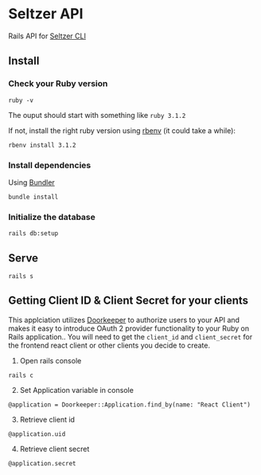# Seltzer API

Rails API for [Seltzer CLI](https://github.com/fizzypop-studio/seltzer)

## Install

### Check your Ruby version

```shell
ruby -v
```

The ouput should start with something like `ruby 3.1.2`

If not, install the right ruby version using [rbenv](https://github.com/rbenv/rbenv) (it could take a while):

```shell
rbenv install 3.1.2
```

### Install dependencies

Using [Bundler](https://github.com/bundler/bundler)

```shell
bundle install
```

### Initialize the database

```shell
rails db:setup
```

## Serve

```shell
rails s
```

## Getting Client ID & Client Secret for your clients

This applciation utilizes [Doorkeeper](https://github.com/doorkeeper-gem/doorkeeper) to authorize users to your API and makes it easy to introduce OAuth 2 provider functionality to your Ruby on Rails application.. You will need to get the `client_id` and `client_secret` for the frontend react client or other clients you decide to create. 

1. Open rails console

```shell
rails c
```

2. Set Application variable in console
   
```shell
@application = Doorkeeper::Application.find_by(name: "React Client")
```

3. Retrieve client id

```shell
@application.uid
```

4. Retrieve client secret

```shell
@application.secret
```
